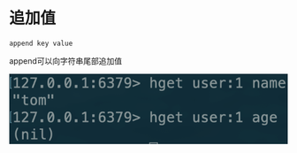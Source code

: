 # 追加值

```text
append key value
```

append可以向字符串尾部追加值

![](../../.gitbook/assets/image%20%2820%29.png)

